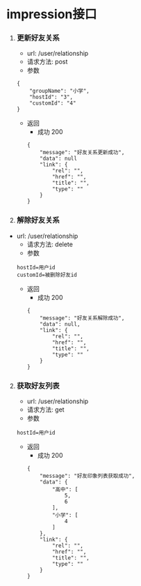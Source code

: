 # impression接口
1. ### 更新好友关系
    * url: /user/relationship
    * 请求方法: post
    * 参数
    ```
    {
        "groupName": "小学",
        "hostId": "3",
        "customId": "4"
    }
    ```
    * 返回
        * 成功 200
        ```
        {
            "message": "好友关系更新成功",
            "data": null
            "link": {
                "rel": "", 
                "href": "",            
                "title": "",                       
                "type": ""                  
            }
        }
        ```
2. ### 解除好友关系
* url: /user/relationship
    * 请求方法: delete
    * 参数
    ```
    hostId=用户id
    customId=被删除好友id
    ```
    * 返回
        * 成功 200
        ```
        {
            "message": "好友关系解除成功",
            "data": null,
            "link": {
                "rel": "", 
                "href": "",            
                "title": "",                       
                "type": ""                  
            }
        }
        ```
2. ### 获取好友列表
    * url: /user/relationship
    * 请求方法: get
    * 参数
    ```
    hostId=用户id
    ```
    * 返回
        * 成功 200
        ```
        {
            "message": "好友印象列表获取成功",
            "data": {
                "高中": [
                    5,
                    6
                ],
                "小学": [
                    4
                ]
            },
            "link": {
                "rel": "", 
                "href": "",            
                "title": "",                       
                "type": ""                  
            }
        }
        ```